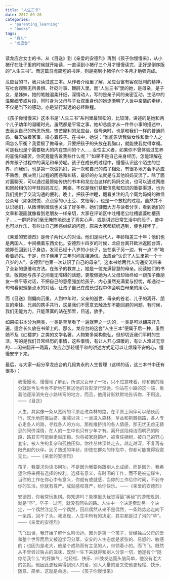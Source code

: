 ```yaml
---
title: "人生三书"
date: 2017-09-26
categories: 
  - "parenting_learning"
  - "books"
tags: 
  - "育儿"
  - "龙应台"
---
```


读龙应台女士的书，从《目送》到《亲爱的安德烈》再到《孩子你慢慢来》，从小猪仔在肚子里的时候就开始读，一直读到小猪仔三个月才慢慢读完，正好是倒序版的“人生三书”。而这篇马虎简短的书评，则是拖到小猪仔六个多月才勉强完成。

龙应台的书，我只读过这三本。从作者介绍里了解，龙应台富有客观批判的精神，写社会观察无所畏惧、针砭时事、鞭辟入里。而“人生三书”里的她，是母亲，是子女，是姊妹，她的笔触温柔纤细，深情动人，写的是亲子间的亲密互动，生活中的温馨细节或片段，同时身为父母与子女双重身份的她逐渐明了人世中亲情的牵绊，不仅是当下的感动，亦是渐行渐远的必经路程。

《孩子你慢慢来》这本书是“人生三书”系列里最轻松的，比较薄，讲述的是她和两个儿子幼年的温暖时光，虽然都是平常之事，她却总能才从一件件小事的描述中，去表达自己的所思所想。锋芒犀利的龙应台，做母亲时，也是和我们一样的普通妈妈，每天做着家事，操心着孩子。在书中，她说：“谁能告诉我做女性和做个人之间怎么平衡？我爱极了做母亲，只要把孩子的头放在我胸口，就能使我觉得幸福。可是我也是个需要极大的内在空间的个人……女性主义者，如果你不曾体验过生养的喜悦和痛苦，你究竟能告诉我些什么呢？”如果不是自己亲身经历，怎能理解在养育孩子过程中的满足和辛劳呢。孩子在成长的过程中，慢慢认识这个陌生的世界，而我们，也是第一次做妈妈，第一次和自己的孩子相处，有很多地方会不适应不熟悉。解决育儿过程的困惑和纠结，最好的办法就是与其他妈妈交流了。除了面对面聊天，可以通过最原始传统的书本和龙应台这样的妈妈交流，也可以通过网络和同龄相仿的年轻妈妈互动。网络，不仅是我们获取信息和知识的重要渠道，也为我们提供了交流沟通的便利。晚上，把孩子哄睡，翻看关注的几个同为妈妈的微信公众号（如粥悦悦、点点家的小土豆、文怡等），也是一个放松的过程。虽然并不认识她们，从微博到微信也关注了好多年，她们慷慨大方与读者分享，看到她们的文章和漫画就像看到老朋友一样亲切，大家在评论区中吐槽老公吐槽婆婆吐槽孩子……一群妈妈们毫无掩饰地说出了真实心声，或是讲述日常生活中的段子，苦中也可以作乐，有些让自己困惑纠结的问题，原来大家都统统遇到，便也释怀了。

《亲爱的安德烈》是母子两代人的对话。他们是两代人，年龄相差三十年；他们也是两国人，中间横着东西文化。安德烈十四岁的时候，龙应台离开欧洲返回台湾，她卸任回到儿子身边，发现已经十八岁的小伙子，坐在桌子另一边，有一点“冷”地看着妈妈。于是，母子俩用了三年时间互相通信。龙应台“认识了人生里第一个十八岁的人”，安德烈“也第一次认识了自己的母亲”。这本书给两代人沟通交流带来了全新的思维和方法。在孩子的教育上，她是一位充满智慧的母亲。阅读她们的书信，敬佩她与孩子之间毫无障碍的话题，更敬佩她为人父母却始终如一跟孩子像朋友一样平等对话，不把自己的意愿强加给孩子，内心虽然充满爱与担忧，却通过一句句看似蜻蜓点水的对话，让孩子自己在成长过程中体会明白母亲的用心。

而《目送》则偏向沉重。人到中年时，父亲的逝世、母亲的苍老、儿子的离开、朋友的牵挂、兄弟的携手共行，这是我们不愿意去触及却不能回避的问题。有时候，我们无能为力，只能落寞的站在那里，目送，放手。

如果把书本分为两类，一类是草草看了一遍就弃之一边的，一类是可以翻来好几遍，适合长久放在书架上的。那么，龙应台的这套“人生三本”便属于后一种，虽然她不及《红楼梦》之类的文学名著，人物繁多架构恢弘，但却切近我们平时的生活，写的是我们日常经历的事情，这些事情，有让人开心温暖的，有让人难过无奈的……闲来翻开一两篇，龙应台那轻缓平和的讲述方式足可以让烦躁不安的心，慢慢安宁下来。

最后，与大家一起分享龙应台的几段隽永的人生哲理（这样的话，这三本书中还有很多）：

> 我慢慢地、慢慢地了解到，所谓父女母子一场，只不过意味着，你和他的缘分就是今生今世不断地在目送他的背影渐行渐远。你站在小路的这一端，看着他逐渐消失在小路转弯的地方，而且，他用背影默默地告诉你，不用追。——《目送》
> 
> 人生，其实像一条从宽阔的平原走进森林的路。在平原上同伴可以结伙而行，欢乐地前推后挤、相濡以沫；一旦进入森林，草丛和荆棘挡路，各人专心走各人的路，寻找各人的方向，那推推挤挤的各人情感，那无忧无虑无猜忌的同侪深情，在人的一生中也只有少年才有。离开这段纯洁而明亮的阶段，路其实可能越走越压抑。你将被家庭羁绊，被责任捆绑，被自己的野心套牢，被人生的复杂和孤独压抑，你往丛林深处走去，越走越深，不复再有阳光似的伙伴。到了熟透的年龄，即使在群众的怀抱中，你都可能觉得寂寞无比。——《亲爱的安德烈》
> 
> 孩子，我要求你读书用功，不是因为我要你跟别人比成绩，而是因为，我希望你将来拥有选择的权利。选择有意义，有时间的工作，而不是被迫谋生，当你的工作在你心中有意义，你就有成就感，当你的工作给你时间，不剥夺你的生活，你就有尊严。成就感和尊严，给你快乐。——《亲爱的安德烈》
> 
> 安德烈，你我常玩象棋。你知道吗？象棋里头我觉得最“奥秘”的游戏规则，就是“卒”。卒子一过河，就没有回头的路。人生中一个决定牵动另一个决定，一个偶然注定另一个偶然，因此偶然从来不是偶然，一条路势必走向下一条路，回不了头。我发现，人生中所有的决定，其实都是过了河的“卒”。 ——《亲爱的安德烈》
> 
> 飞飞出世，我开始了解什么叫命运。因为是第一个孩子，曾经独占父母的爱和整个世界而后又被迫学习分享，安安的人生态度是紧张的、易怒的、敏感的；也因为是老大，他是个成熟而有主见的人，带领着小的。而飞飞，既然从不曾尝过独占的滋味，既然一生下来就得和别人分享一切，他遂有个“随你给我什么”的好脾气；他轻松、快乐、四肢发达而头脑简单，他没有老大的包袱。他因此更轻易得到别人的爱，别人大量的爱又使他更轻松、快乐、随意、简单。这就是命运。——《孩子你慢慢来》
